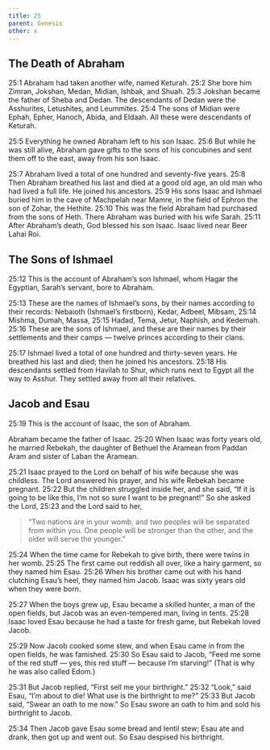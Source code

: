 ```yaml
---
title: 25
parent: Genesis
other: x
---
```


## The Death of Abraham

<a name="25:1">25:1</a> Abraham had taken another wife, named Keturah. <a name="25:2">25:2</a> She bore him Zimran, Jokshan, Medan, Midian, Ishbak, and Shuah. <a name="25:3">25:3</a> Jokshan became the father of Sheba and Dedan. The descendants of Dedan were the Asshurites, Letushites, and Leummites. <a name="25:4">25:4</a> The sons of Midian were Ephah, Epher, Hanoch, Abida, and Eldaah. All these were descendants of Keturah.

<a name="25:5">25:5</a> Everything he owned Abraham left to his son Isaac. <a name="25:6">25:6</a> But while he was still alive, Abraham gave gifts to the sons of his concubines and sent them off to the east, away from his son Isaac.

<a name="25:7">25:7</a> Abraham lived a total of one hundred and seventy-five years. <a name="25:8">25:8</a> Then Abraham breathed his last and died at a good old age, an old man who had lived a full life. He joined his ancestors. <a name="25:9">25:9</a> His sons Isaac and Ishmael buried him in the cave of Machpelah near Mamre, in the field of Ephron the son of Zohar, the Hethite. <a name="25:10">25:10</a> This was the field Abraham had purchased from the sons of Heth. There Abraham was buried with his wife Sarah. <a name="25:11">25:11</a> After Abraham’s death, God blessed his son Isaac. Isaac lived near Beer Lahai Roi.

## The Sons of Ishmael

<a name="25:12">25:12</a> This is the account of Abraham’s son Ishmael, whom Hagar the Egyptian, Sarah’s servant, bore to Abraham.

<a name="25:13">25:13</a> These are the names of Ishmael’s sons, by their names according to their records: Nebaioth (Ishmael’s firstborn), Kedar, Adbeel, Mibsam, <a name="25:14">25:14</a> Mishma, Dumah, Massa, <a name="25:15">25:15</a> Hadad, Tema, Jetur, Naphish, and Kedemah. <a name="25:16">25:16</a> These are the sons of Ishmael, and these are their names by their settlements and their camps — twelve princes according to their clans.

<a name="25:17">25:17</a> Ishmael lived a total of one hundred and thirty-seven years. He breathed his last and died; then he joined his ancestors. <a name="25:18">25:18</a> His descendants settled from Havilah to Shur, which runs next to Egypt all the way to Asshur. They settled away from all their relatives.

## Jacob and Esau

<a name="25:19">25:19</a> This is the account of Isaac, the son of Abraham.

Abraham became the father of Isaac. <a name="25:20">25:20</a> When Isaac was forty years old, he married Rebekah, the daughter of Bethuel the Aramean from Paddan Aram and sister of Laban the Aramean.

<a name="25:21">25:21</a> Isaac prayed to the Lord on behalf of his wife because she was childless. The Lord answered his prayer, and his wife Rebekah became pregnant. <a name="25:22">25:22</a> But the children struggled inside her, and she said, “If it is going to be like this, I’m not so sure I want to be pregnant!” So she asked the Lord, <a name="25:23">25:23</a> and the Lord said to her,

> “Two nations are in your womb,
> and two peoples will be separated from within you.
> One people will be stronger than the other,
> and the older will serve the younger.”

<a name="25:24">25:24</a> When the time came for Rebekah to give birth, there were twins in her womb. <a name="25:25">25:25</a> The first came out reddish all over, like a hairy garment, so they named him Esau. <a name="25:26">25:26</a> When his brother came out with his hand clutching Esau’s heel, they named him Jacob. Isaac was sixty years old when they were born.

<a name="25:27">25:27</a> When the boys grew up, Esau became a skilled hunter, a man of the open fields, but Jacob was an even-tempered man, living in tents. <a name="25:28">25:28</a> Isaac loved Esau because he had a taste for fresh game, but Rebekah loved Jacob.

<a name="25:29">25:29</a> Now Jacob cooked some stew, and when Esau came in from the open fields, he was famished. <a name="25:30">25:30</a> So Esau said to Jacob, “Feed me some of the red stuff — yes, this red stuff — because I’m starving!” (That is why he was also called Edom.)

<a name="25:31">25:31</a> But Jacob replied, “First sell me your birthright.” <a name="25:32">25:32</a> “Look,” said Esau, “I’m about to die! What use is the birthright to me?” <a name="25:33">25:33</a> But Jacob said, “Swear an oath to me now.” So Esau swore an oath to him and sold his birthright to Jacob.

<a name="25:34">25:34</a> Then Jacob gave Esau some bread and lentil stew; Esau ate and drank, then got up and went out. So Esau despised his birthright.
